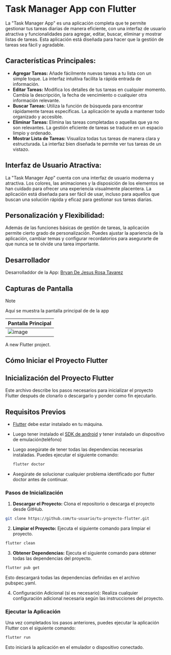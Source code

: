 # Task Manager App con Flutter
La "Task Manager App" es una aplicación completa que te permite gestionar tus tareas diarias de manera eficiente, con una interfaz de usuario atractiva y funcionalidades para agregar, editar, buscar, eliminar y mostrar listas de tareas. Esta aplicación está diseñada para hacer que la gestión de tareas sea fácil y agradable.

## Características Principales:
- **Agregar Tareas:** Añade fácilmente nuevas tareas a tu lista con un simple toque. La interfaz intuitiva facilita la rápida entrada de información.
- **Editar Tareas:** Modifica los detalles de tus tareas en cualquier momento. Cambia la descripción, la fecha de vencimiento o cualquier otra información relevante.
- **Buscar Tareas:** Utiliza la función de búsqueda para encontrar rápidamente tareas específicas. La aplicación te ayuda a mantener todo organizado y accesible.
- **Eliminar Tareas:** Elimina las tareas completadas o aquellas que ya no son relevantes. La gestión eficiente de tareas se traduce en un espacio limpio y ordenado.
- **Mostrar Lista de Tareas:** Visualiza todas tus tareas de manera clara y estructurada. La interfaz bien diseñada te permite ver tus tareas de un vistazo.

## Interfaz de Usuario Atractiva:
La "Task Manager App" cuenta con una interfaz de usuario moderna y atractiva. Los colores, las animaciones y la disposición de los elementos se han cuidado para ofrecer una experiencia visualmente placentera. La aplicación está diseñada para ser fácil de usar, incluso para aquellos que buscan una solución rápida y eficaz para gestionar sus tareas diarias.

## Personalización y Flexibilidad:
Además de las funciones básicas de gestión de tareas, la aplicación permite cierto grado de personalización. Puedes ajustar la apariencia de la aplicación, cambiar temas y configurar recordatorios para asegurarte de que nunca se te olvide una tarea importante.

## Desarrollador
Desarrolladdor de la App: [Bryan De Jesus Rosa Tavarez](https://github.com/bryandejesusrt)

## Capturas de Pantalla  

>[!NOTE]
>Aquí se muestra la pantalla principal de de la app

| Pantalla Principal
|-----------|
| ![image](https://github.com/Bryan-r15/ToDo_list_flutter/assets/71520172/52643904-2381-4b6e-b2d1-807dd83ebb69)



A new Flutter project.

## Cómo Iniciar el Proyecto Flutter

## Inicialización del Proyecto Flutter

Este archivo describe los pasos necesarios para inicializar el proyecto Flutter después de clonarlo o descargarlo y ponder como fin ejecutarlo.

## Requisitos Previos

- [Flutter](https://flutter.dev/docs/get-started/install) debe estar instalado en tu máquina.
- Luego tener instalado el [SDK de android](https://developer.android.com/studio?gclid=Cj0KCQiAsvWrBhC0ARIsAO4E6f_VCAIrDy7owWqHHW32_UT96LLPgdtfWdG0Rzro-kbWEv0YQTeZIssaAs-dEALw_wcB&gclsrc=aw.ds&hl=es-419) y tener instalado un dispositivo de emulación(teléfono) 
- Luego asegúrate de tener todas las dependencias necesarias instaladas. Puedes ejecutar el siguiente comando:

  ```bash
  flutter doctor
  ```
- Asegúrate de solucionar cualquier problema identificado por flutter doctor antes de continuar.

### Pasos de Inicialización

1. **Descargar el Proyecto:**
Clona el repositorio o descarga el proyecto desde GitHub.
  ```bash
git clone https://github.com/tu-usuario/tu-proyecto-flutter.git
  ```

2. **Limpiar el Proyecto:**
Ejecuta el siguiente comando para limpiar el proyecto.

  ```bash
flutter clean
  ```

3. **Obtener Dependencias:**
   Ejecuta el siguiente comando para obtener todas las dependencias del proyecto.

  ```bash
flutter pub get
  ```

Esto descargará todas las dependencias definidas en el archivo pubspec.yaml.

4.  Configuración Adicional (si es necesario):
Realiza cualquier configuración adicional necesaria según las instrucciones del proyecto.

### Ejecutar la Aplicación
Una vez completados los pasos anteriores, puedes ejecutar la aplicación Flutter con el siguiente comando:

 ```bash
flutter run
 ```
Esto iniciará la aplicación en el emulador o dispositivo conectado.
